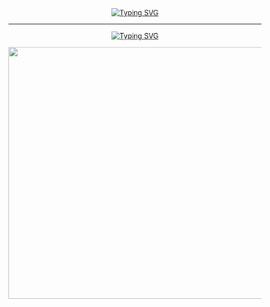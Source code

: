 <div>
  
  <div align="center">
    <a href="https://git.io/typing-svg"><img src="https://readme-typing-svg.demolab.com?font=Yuji+Syuku&size=170&duration=1000&pause=500&color=34A8FF&background=FFFFFF00&center=true&vCenter=true&width=500&height=190&lines=%E4%B8%80%E7%95%AA" alt="Typing SVG" /></a>
    <hr/>
    <a href="https://git.io/typing-svg"><img src="https://readme-typing-svg.demolab.com?font=Yuji+Syuku&size=170&duration=3000&pause=5000&color=000000&background=FFFFFF&center=true&vCenter=true&width=1500&height=190&lines=%E4%B8%83%E8%BB%A2%E3%81%B3%E5%85%AB%E8%B5%B7%E3%81%8D%E3%82%84%E3%81%A7" alt="Typing SVG" /></a>
  </div>
  
<p align="center">
<img src="https://github.com/cheiru94/cheiru94/assets/146077826/6b5df34f-941a-4522-9dca-d1019dc67a75"  width="1000px" height="500"> 
</p>

  
</div>
